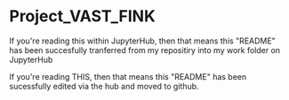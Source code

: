 # Project_VAST_FINK

If you're reading this within JupyterHub, then that means this "README" has been succesfully tranferred from my repositiry into my work folder on JupyterHub

If you're reading THIS, then that means this "README" has been sucessfully edited via the hub and moved to github.
